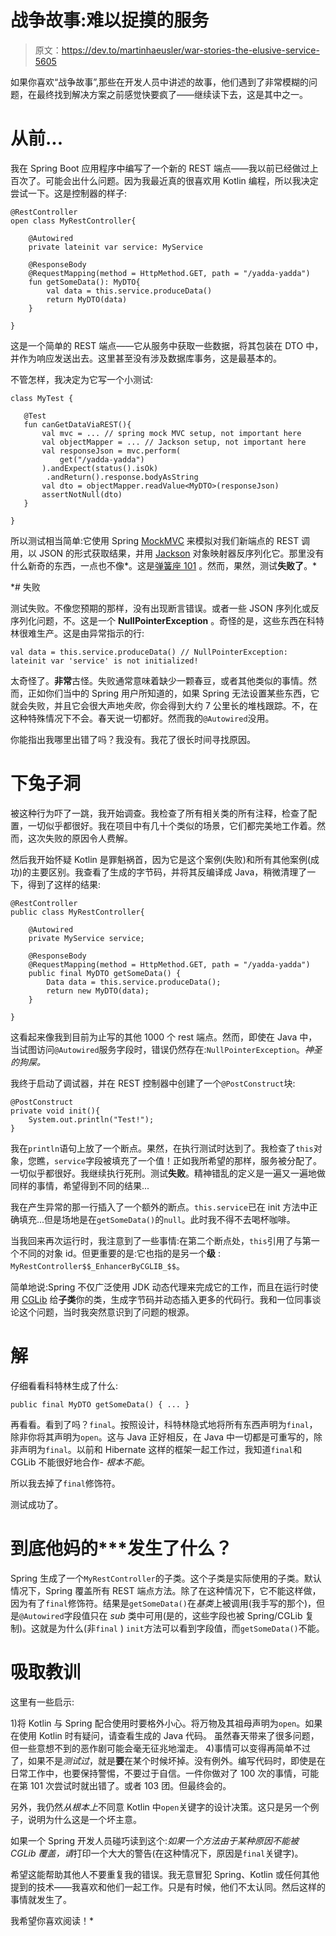 # 战争故事:难以捉摸的服务

> 原文：<https://dev.to/martinhaeusler/war-stories-the-elusive-service-5605>

如果你喜欢“战争故事”,那些在开发人员中讲述的故事，他们遇到了非常模糊的问题，在最终找到解决方案之前感觉快要疯了——继续读下去，这是其中之一。

# 从前...

我在 Spring Boot 应用程序中编写了一个新的 REST 端点——我以前已经做过上百次了。可能会出什么问题。因为我最近真的很喜欢用 Kotlin 编程，所以我决定尝试一下。这是控制器的样子:

```
@RestController
open class MyRestController{

    @Autowired
    private lateinit var service: MyService

    @ResponseBody
    @RequestMapping(method = HttpMethod.GET, path = "/yadda-yadda")
    fun getSomeData(): MyDTO{
        val data = this.service.produceData()
        return MyDTO(data)
    }

} 
```

这是一个简单的 REST 端点——它从服务中获取一些数据，将其包装在 DTO 中，并作为响应发送出去。这里甚至没有涉及数据库事务，这是最基本的。

不管怎样，我决定为它写一个小测试:

```
class MyTest {

   @Test
   fun canGetDataViaREST(){
       val mvc = ... // spring mock MVC setup, not important here
       val objectMapper = ... // Jackson setup, not important here
       val responseJson = mvc.perform(
           get("/yadda-yadda")
       ).andExpect(status().isOk)
        .andReturn().response.bodyAsString
       val dto = objectMapper.readValue<MyDTO>(responseJson)
       assertNotNull(dto)
   }

} 
```

所以测试相当简单:它使用 Spring [MockMVC](https://spring.io/guides/gs/testing-web/) 来模拟对我们新端点的 REST 调用，以 JSON 的形式获取结果，并用 [Jackson](https://github.com/FasterXML/jackson) 对象映射器反序列化它。那里没有什么新奇的东西，一点也不像*。这是[弹簧座 101](https://dev.to/martinhaeusler/java-enterprise-101-building-a-rest-server-with-spring-boot-m7k) 。然而，果然，测试**失败了**。*

 *# 失败

测试失败。不像您预期的那样，没有出现断言错误。或者一些 JSON 序列化或反序列化问题，不。这是一个 **NullPointerException** 。奇怪的是，这些东西在科特林很难生产。这是由异常指示的行:

```
val data = this.service.produceData() // NullPointerException: lateinit var 'service' is not initialized! 
```

太奇怪了。**非常**古怪。失败通常意味着缺少一颗春豆，或者其他类似的事情。然而，正如你们当中的 Spring 用户所知道的，如果 Spring 无法设置某些东西，它就会失败，并且它会很大声地*失败*，你会得到大约 7 公里长的堆栈跟踪。不，在这种特殊情况下不会。春天说一切都好。然而我的`@Autowired`没用。

你能指出我哪里出错了吗？我没有。我花了很长时间寻找原因。

# 下兔子洞

被这种行为吓了一跳，我开始调查。我检查了所有相关类的所有注释，检查了配置，一切似乎都很好。我在项目中有几十个类似的场景，它们都完美地工作着。然而，这次失败的原因令人费解。

然后我开始怀疑 Kotlin 是罪魁祸首，因为它是这个案例(失败)和所有其他案例(成功)的主要区别。我查看了生成的字节码，并将其反编译成 Java，稍微清理了一下，得到了这样的结果:

```
@RestController
public class MyRestController{

    @Autowired
    private MyService service;

    @ResponseBody
    @RequestMapping(method = HttpMethod.GET, path = "/yadda-yadda")
    public final MyDTO getSomeData() {
        Data data = this.service.produceData();
        return new MyDTO(data);
    }

} 
```

这看起来像我到目前为止写的其他 1000 个 rest 端点。然而，即使在 Java 中，当试图访问`@Autowired`服务字段时，错误仍然存在:`NullPointerException`。*神圣的狗屎。*

我终于启动了调试器，并在 REST 控制器中创建了一个`@PostConstruct`块:

```
@PostConstruct
private void init(){
    System.out.println("Test!");
} 
```

我在`println`语句上放了一个断点。果然，在执行测试时达到了。我检查了`this`对象，您瞧，`service`字段被填充了一个值！正如我所希望的那样，服务被分配了。一切似乎都很好。我继续执行死刑。测试**失败**。精神错乱的定义是一遍又一遍地做同样的事情，希望得到不同的结果...

我在产生异常的那一行插入了一个额外的断点。`this.service`已在 init 方法中正确填充...但是场地是在`getSomeData()`的`null`。此时我不得不去喝杯咖啡。

当我回来再次运行时，我注意到了一些事情:在第二个断点处，`this`引用了与第一个不同的对象 id。但更重要的是:它也指的是另一个**级** : `MyRestController$$_EnhancerByCGLIB_$$`。

简单地说:Spring 不仅广泛使用 JDK 动态代理来完成它的工作，而且在运行时使用 [CGLib](https://github.com/cglib/cglib) 给**子类**你的类，生成字节码并动态插入更多的代码行。我和一位同事谈论这个问题，当时我突然意识到了问题的根源。

# 解

仔细看看科特林生成了什么:

```
public final MyDTO getSomeData() { ... } 
```

再看看。看到了吗？`final`。按照设计，科特林隐式地将所有东西声明为`final`，除非你将其声明为`open`。这与 Java 正好相反，在 Java 中一切都是可重写的，除非声明为`final`。以前和 Hibernate 这样的框架一起工作过，我知道`final`和 CGLib 不能很好地合作- *根本不能*。

所以我去掉了`final`修饰符。

测试成功了。

# 到底他妈的***发生了什么？

Spring 生成了一个`MyRestController`的子类。这个子类是实际使用的子类。默认情况下，Spring 覆盖所有 REST 端点方法。除了在这种情况下，它不能这样做，因为有了`final`修饰符。结果是`getSomeData()`在*基类*上被调用(我手写的那个)，但是`@Autowired`字段值只在 *sub* 类中可用(是的，这些字段也被 Spring/CGLib 复制)。这就是为什么(非`final` ) `init`方法可以看到字段值，而`getSomeData()`不能。

# 吸取教训

这里有一些启示:

1)将 Kotlin 与 Spring 配合使用时要格外小心。将万物及其祖母声明为`open`。如果在使用 Kotlin 时有疑问，请查看生成的 Java 代码。
虽然春天带来了很多问题，但一些意想不到的恶作剧可能会毫无征兆地溜走。
4)事情可以变得再简单不过了，如果不是*测试过*，就是**要**在某个时候坏掉。没有例外。编写代码时，即使是在日常工作中，也要保持警惕，不要过于自信。一件你做对了 100 次的事情，可能在第 101 次尝试时就出错了。或者 103 团。但最终会的。

另外，我仍然*从根本上*不同意 Kotlin 中`open`关键字的设计决策。这只是另一个例子，说明为什么这是一个坏主意。

如果一个 Spring 开发人员碰巧读到这个:*如果一个方法由于某种原因不能被 CGLib 覆盖，请*打印一个大大的警告(在这种情况下，原因是`final`关键字)。

希望这能帮助其他人不要重复我的错误。我无意冒犯 Spring、Kotlin 或任何其他提到的技术——我喜欢和他们一起工作。只是有时候，他们不太认同。然后这样的事情就发生了。

我希望你喜欢阅读！*